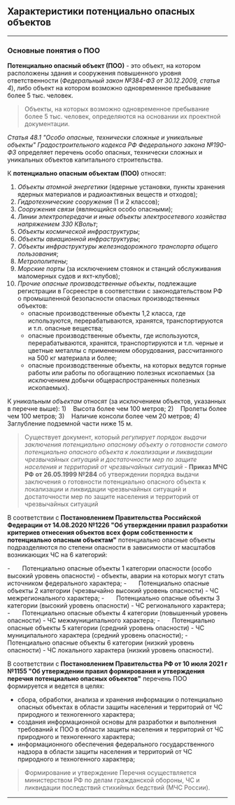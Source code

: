 ## Характеристики потенциально опасных объектов
---
### Основные понятия о ПОО

**Потенциально опасный объект (ПОО)** - это объект, на котором расположены здания и сооружения повышенного уровня ответственности (*Федеральный закон №384-ФЗ от 30.12.2009, статья 4*), либо объект на котором возможно одновременное пребывание более 5 тыс. человек.

> Объекты, на которых возможно одновременное пребывание более 5 тыс. человек, определяются на основании их проектной документации.

*Статья 48.1 "Особо опасные, технически сложные и уникальные объекты" Градостроительного кодекса РФ Федерального закона №190-ФЗ* определяет перечень особо опасных, технически сложных и уникальных объектов капитального строительства.

К **потенциально опасным объектам (ПОО)** относят:
1. *Объекты атомной энергетики* (ядерные установки, пункты хранения ядерных материалов и радиоактивных веществ и отходов);
2. *Гидротехнические сооружения* (1 и 2 классов);
3. *Сооружения связи* (являющийся особо опасными);
4. *Линии электропередачи и иные объекты электросетевого хозяйства напряжением 330 КВольт*;
5. *Объекты космической инфраструктуры*;
6. *Объекты авиационной инфраструктуры*;
7. *Объекты инфраструктуры железнодорожного транспорта общего пользования*;
8. *Метрополитены*;
9. *Морские порты* (за исключением стоянок и станций обслуживания маломерных судов и яхт-клубов);
10. *Прочие опасные производственные объекты*, подлежащие регистрации в Госреестре в соответствии с законодательством РФ о промышленной безопасности опасных производственных объектов:
	- опасные производственные объекты 1,2 класса, где используются, перерабатываются, хранятся, транспортируются и т.п. опасные вещества;
	- опасные производственные объекты, где используются, перерабатываются, хранятся, транспортируются и т.п. черные и цветные металлы с применением оборудования, рассчитанного на 500 кг материала и более;
	- опасные производственные объекты, на которых ведутся горные работы или работы по обогащению полезных ископаемых (за исключением добычи общераспространенных полезных ископаемых).

К *уникальным объектам* относят (за исключением объектов, указанных в перечне выше):
1)    Высота более чем 100 метров;
2)    Пролеты более чем 100 метров;
3)    Наличие консоли более чем 20 метров;
4)    Заглубление подземной части ниже 15 м.

> Существует документ, который *регулирует порядок выдачи заключения потенциально опасному объекту о готовности самого потенциально опасного объекта к локализации и ликвидации чрезвычайных ситуаций и достаточности мер по защите населения и территорий от чрезвычайных ситуаций* - **Приказ МЧС РФ от 26.05.1999 №284** об утверждении порядка выдачи заключения о готовности потенциально опасного объекта к локализации и ликвидации чрезвычайных ситуаций и достаточности мер по защите населения и территорий от чрезвычайных ситуаций

В соответствии с **Постановлением Правительства Российской Федерации от 14.08.2020 №1226 "Об утверждении правил разработки критериев отнесения объектов всех форм собственности к потенциально опасным объектам"** потенциально опасные объекты подразделяются по степени опасности в зависимости от масштабов возникающих ЧС на 6 категорий:

-       Потенциально опасные объекты 1 категории опасности (особо высокий уровень опасности) - объекты, аварии на которых могут стать источником федерального характера;
-       Потенциально опасные объекты 2 категории (чрезвычайно высокий уровень опасности) - ЧС межрегионального характера;
-       Потенциально опасные объекты 3 категории (высокий уровень опасности) - ЧС регионального характера;
-       Потенциально опасные объекты 4 категории (повышенный уровень опасности) - ЧС межмуниципального характера;
-       Потенциально опасные объекты 5 категории (средний уровень опасности) - ЧС муниципального характера (средний уровень опасности);
-       Потенциально опасные объекты 6 категории (низкий уровень опасности) - ЧС локального характера (низкий уровень опасности).

В соответствии с **Постановлением Правительства РФ от 10 июля 2021 г №1155 "Об утверждении правил формирования и утверждения перечня потенциально опасных объектов"** перечень ПОО формируется и ведется в целях:
- сбора, обработки, анализа и хранения информации о потенциально опасных объектах в области защиты населения и территорий от ЧС природного и техногенного характера;
- создания информационной основы для разработки и выполнения требований к ПОО в области защиты населения и территорий от ЧС природного и техногенного характера;
- информационного обеспечения федерального государственного надзора в области защиты населения и территорий от ЧС природного и техногенного характера;

> Формирование и утверждение Перечня осуществляется министерством РФ по делам гражданской обороны, ЧС и ликвидации последствий стихийных бедствий (МЧС России).
---
